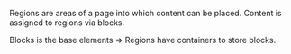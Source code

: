 Regions are areas of a page into which content can be placed. Content is assigned to regions via blocks.

Blocks is the base elements =&gt; Regions have containers to store blocks.


